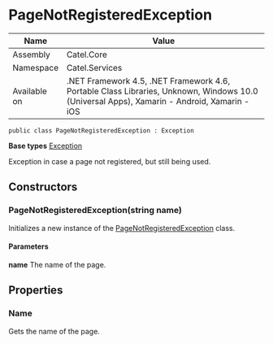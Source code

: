

# PageNotRegisteredException

Name|Value
---|---
Assembly|Catel.Core
Namespace|Catel.Services
Available on|.NET Framework 4.5, .NET Framework 4.6, Portable Class Libraries, Unknown, Windows 10.0 (Universal Apps), Xamarin - Android, Xamarin - iOS

```
public class PageNotRegisteredException : Exception
```

**Base types**
[Exception]()


Exception in case a page not registered, but still being used.



## Constructors

### PageNotRegisteredException(string name)

Initializes a new instance of the [PageNotRegisteredException](#) class.

#### Parameters

**name**
The name of the page.



## Properties

### Name

Gets the name of the page.



